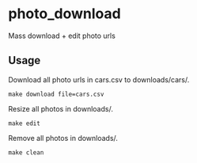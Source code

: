 # photo_download
Mass download + edit photo urls

## Usage
Download all photo urls in cars.csv to downloads/cars/.
```
make download file=cars.csv
```

Resize all photos in downloads/.
```
make edit
```

Remove all photos in downloads/.
```
make clean
```
